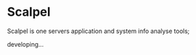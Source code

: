 Scalpel
===========

Scalpel is one servers application and system info analyse tools;

developing...
